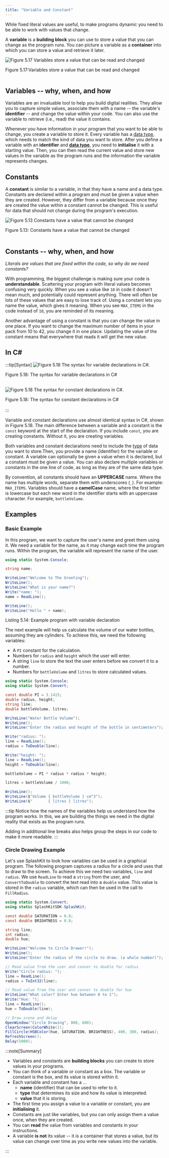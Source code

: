 ```yaml
---
title: "Variable and Constant"
---
```


While fixed literal values are useful, to make programs dynamic you need to be able to work with values that change.

A **variable** is a **building block** you can use to store a value that you can change as the program runs. You can picture a variable as a **container** into which you can store a value and retrieve it later.

![Figure 5.17 Variables store a value that can be read and changed](./images/variable-concept.png "Variables store a value that can be read and changed")

<div class="caption"><span class="caption-figure-nbr">Figure 5.17:</span>Variables store a value that can be read and changed</div><br/>

## Variables -- why, when, and how

Variables are an invaluable tool to help you build digital realities.
They allow you to capture simple values, associate them with a name -- the variable's **identifier** -- and change the value within your code.
You can also use the variable to retrieve (i.e., read) the value it contains.

Whenever you have information in your program that you want to be able to change, you create a variable to store it. Every variable has a [data type](../06-type), which needs to match the kind of data you want to store.
After you define a variable with an **identifier** and [**data type**](../06-type), you need to **initialise** it with a starting value.
Then, you can then read the current value and store new values in the variable as the program runs and the information the variable represents changes.

## Constants

A **constant** is similar to a variable, in that they have a name and a data type. Constants are declared within a program and must be given a value when they are created. However, they differ from a variable because once they are created the value within a constant cannot be changed. This is useful for data that should not change during the program's execution.

![Figure 5.13 Constants have a value that cannot be changed](./images/constant.png "Constants have a value that cannot be changed")
<div class="caption"><span class="caption-figure-nbr">Figure 5.13: </span> Constants have a value that cannot be changed</div><br/>
 <!-- TODO: update to new image style -->

## Constants -- why, when, and how

*Literals are values that are fixed within the code, so why do we need constants?*

With programming, the biggest challenge is making sure your code is **understandable**. Scattering your program with literal values becomes confusing very quickly. When you see a value like `10` in code it doesn't mean much, and potentially could represent anything. There will often be lots of these values that are easy to lose track of. Using a constant lets you name the value, which gives it meaning. When you see `MAX_ITEMS` in the code instead of `10`, you are reminded of its meaning.

Another advantage of using a constant is that you can change the value in one place. If you want to change the maximum number of items in your pack from 10 to 42, you change it in one place. Updating the value of the constant means that everywhere that reads it will get the new value.

## In C#

:::tip[Syntax]
![Figure 5.18 The syntax for variable declarations in C#.](./images/variable-declaration.png "The syntax for variable declarations in C#")
<div class="caption"><span class="caption-figure-nbr">Figure 5.18: </span>The syntax for variable declarations in C#</div><br/>

![Figure 5.18 The syntax for constant declarations in C#.](./images/constant-declaration.png "The syntax for constant declarations in C#")
<div class="caption"><span class="caption-figure-nbr">Figure 5.18: </span>The syntax for constant declarations in C#</div><br/>
:::

Variable and constant declarations use almost identical syntax in C#, shown in Figure 5.18. The main difference between a variable and a constant is the `const` keyword at the start of the declaration. If you include `const`, you are creating constants. Without it, you are creating variables.

Both variables and constant declarations need to include the [type](../06-type) of data you want to store.Then, you provide a name (identifier) for the variable or constant.
A variable can optionally be given a value when it is declared, but a constant must be given a value.
You can also declare multiple variables or constants in the one line of code, as long as they are of the same data type.

By convention, all constants should have an **UPPERCASE** name. Where the name has multiple words, separate them with underscores (`_`). For example: `MAX_ITEMS`.
Variables should have a **camelCase** name, where the first letter is lowercase but each new word in the identifier starts with an uppercase character. For example, `bottleVolume`.

## Examples

### Basic Example

In this program, we want to capture the user's name and greet them using it. We need a variable for the name, as it may change each time the program runs. Within the program, the variable will represent the name of the user.

```csharp
using static System.Console;

string name;

WriteLine("Welcome to The Greeting");
WriteLine();
WriteLine("What is your name?")
Write("name: ");
name = ReadLine();

WriteLine();
WriteLine("Hello " + name);
```

<div class="caption"><span class="caption-figure-nbr">Listing 5.14: </span>Example program with variable declaration</div>

The next example will help us calculate the volume of our water bottles, assuming they are cylinders. To achieve this, we need the following variables:

- A `PI` constant for the calculation.
- Numbers for `radius` and `height` which the user will enter.
- A string `line` to store the text the user enters before we convert it to a number.
- Numbers for `bottleVolume` and `litres` to store calculated values.

```csharp
using static System.Console;
using static System.Convert;

const double PI = 3.1415;
double radius, height;
string line;
double bottleVolume, litres;

WriteLine("Water Bottle Volume");
WriteLine();
WriteLine("Enter the radius and height of the bottle in centimeters");

Write("radius: ");
line = ReadLine();
radius = ToDouble(line);

Write("height: ");
line = ReadLine();
height = ToDouble(line);

bottleVolume = PI * radius * radius * height;

litres = bottleVolume / 1000;

WriteLine();
WriteLine($"Volume { bottleVolume } cm^3");
WriteLine($"       { litres } litres");
```

:::tip
Notice how the names of the variables help us understand how the program works. In this, we are building the things we need in the digital reality that exists as the program runs.

Adding in additional line breaks also helps group the steps in our code to make it more readable.
:::

### Circle Drawing Example

Let's use SplashKit to look how variables can be used in a graphical program. The following program captures a radius for a circle and uses that to draw to the screen. To achieve this we need two variables, `line` and `radius`. We use `ReadLine` to read a `string` from the user, and `ConvertToDouble` to convert the text read into a `double` value. This value is stored in the `radius` variable, which can then be used in the call to `FillRadius`.

```csharp
using static System.Convert;
using static SplashKitSDK.SplashKit;

const double SATURATION = 0.8;
const double BRIGHTNESS = 0.8;

string line;
int radius;
double hue;

WriteLine("Welcome to Circle Drawer!");
WriteLine();
WriteLine("Enter the radius of the circle to draw. (a whole number)");

// Read value from the user and conver to double for radius
Write("Circle radius: ");
line = ReadLine();
radius = ToInt32(line);

// Read value from the user and conver to double for hue
WriteLine("What color? Enter hue between 0 to 1");
Write("Hue: ");
line = ReadLine();
hue = ToDouble(line);

// Draw scene and delay
OpenWindow("Circle Drawing", 800, 600);
ClearScreen(ColorWhite());
FillCircle(HSBColor(hue, SATURATION, BRIGHTNESS), 400, 300, radius);
RefreshScreen();
Delay(5000);
```

<!-- ## Activities -->
<!-- [TODO] -->

:::note[Summary]

- Variables and constants are **building blocks** you can create to store values in your programs.
- You can think of a variable or constant as a box. The variable or constant is the box, and its value is stored within it.
- Each variable and constant has a ...
  - **name** (identifier) that can be used to refer to it.
  - **type** that determines its size and how its value is interpreted.
  - **value** that it is storing.
- The first time you assign a value to a variable or constant, you are **initialising** it.
- Constants are just like variables, but you can only assign them a value once, when they are created.
- You can **read** the value from variables and constants in your instructions.
- A variable **is not** its value -- it is a container that stores a value, but its value can change over time as you write new values into the variable.

:::
